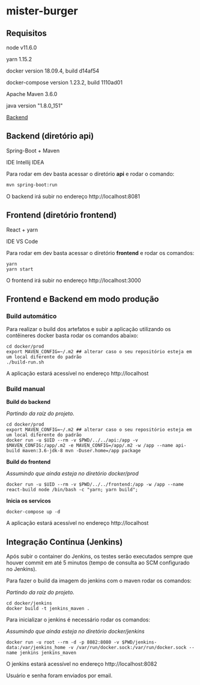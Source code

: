 # mister-burger

## Requisitos

node v11.6.0

yarn 1.15.2

docker version 18.09.4, build d14af54

docker-compose version 1.23.2, build 1110ad01

Apache Maven 3.6.0

java version "1.8.0_151"

[Backend](/api/)

## Backend (diretório api)

Spring-Boot + Maven

IDE Intellij IDEA

Para rodar em dev basta acessar o diretório **api** e rodar o comando:
```bash
mvn spring-boot:run
```

O backend irá subir no endereço http://localhost:8081

## Frontend (diretório frontend)

React + yarn

IDE VS Code

Para rodar em dev basta acessar o diretório **frontend** e rodar os comandos:
```
yarn
yarn start
```
O frontend irá subir no endereço http://localhost:3000

## Frontend e Backend em modo produção

### Build automático
Para realizar o build dos artefatos e subir a aplicação utilizando os contêineres docker basta rodar os comandos abaixo:
```
cd docker/prod
export MAVEN_CONFIG=~/.m2 ## alterar caso o seu repositório esteja em um local diferente do padrão
./build-run.sh
```

A aplicação estará acessível no endereço http://localhost

### Build manual

**Build do backend**

*Partindo da raíz do projeto.*

```
cd docker/prod
export MAVEN_CONFIG=~/.m2 ## alterar caso o seu repositório esteja em um local diferente do padrão
docker run -u $UID --rm -v $PWD/../../api:/app -v $MAVEN_CONFIG:/app/.m2 -e MAVEN_CONFIG=/app/.m2 -w /app --name api-build maven:3.6-jdk-8 mvn -Duser.home=/app package
```

**Build do frontend**

*Assumindo que ainda esteja no diretório docker/prod*

```
docker run -u $UID --rm -v $PWD/../../frontend:/app -w /app --name react-build node /bin/bash -c "yarn; yarn build";
```

**Inicia os servicos**
```
docker-compose up -d
```

A aplicação estará acessível no endereço http://localhost

## Integração Contínua (Jenkins)

Após subir o container do Jenkins, os testes serão executados sempre que houver commit em até 5 minutos (tempo de consulta ao SCM configurado no Jenkins).

Para fazer o build da imagem do jenkins com o maven rodar os comandos:

*Partindo da raíz do projeto.*

```
cd docker/jenkins
docker build -t jenkins_maven .
```

Para inicializar o jenkins é necessário rodar os comandos:

*Assumindo que ainda esteja no diretório docker/jenkins*

```
docker run -u root --rm -d -p 8082:8080 -v $PWD/jenkins-data:/var/jenkins_home -v /var/run/docker.sock:/var/run/docker.sock --name jenkins jenkins_maven
```

O jenkins estará acessível no endereço http://localhost:8082

Usuário e senha foram enviados por email.
